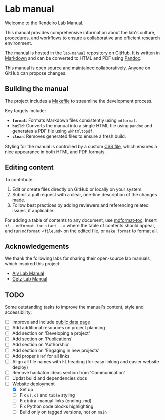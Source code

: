<div style="page-break-after: always;"></div>

# Lab manual

Welcome to the Rendeiro Lab Manual.

This manual provides comprehensive information about the lab's culture, procedures, and workflows to ensure a collaborative and efficient research environment.

The manual is hosted in the [`lab-manual`](https://github.com/rendeirolab/lab-manual/) repository on GitHub. It is written in [Markdown](https://daringfireball.net/projects/markdown/) and can be converted to HTML and PDF using [Pandoc](https://pandoc.org/).

This manual is open source and maintained collaboratively. Anyone on GitHub can propose changes.

## Building the manual

The project includes a [Makefile](https://github.com/rendeirolab/lab-manual/blob/main/Makefile) to streamline the development process.

Key targets include:

- **`format`**: Formats Markdown files consistently using `mdformat`.
- **`build`**: Converts the manual into a single HTML file using `pandoc` and generates a PDF file using `wkhtmltopdf`.
- **`clean`**: Removes generated files to ensure a fresh build.

Styling for the manual is controlled by a custom [CSS file](assets/style.css), which ensures a nice appearance in both HTML and PDF formats.

## Editing content

To contribute:
1. Edit or create files directly on GitHub or locally on your system.
2. Submit a pull request with a clear, one-line description of the changes made.
3. Follow best practices by adding reviewers and referencing related issues, if applicable.

For adding a table of contents to any document, use [mdformat-toc](https://github.com/hukkin/mdformat-toc). Insert ```<!-- mdformat-toc start -->``` where the table of contents should appear, and run `mdformat <file.md>` on the edited file, or `make format` to format all.

## Acknowledgements

We thank the following labs for sharing their open-source lab manuals, which inspired this project:

- [Aly Lab Manual](https://github.com/alylab/labmanual)
- [Getz Lab Manual](https://github.com/getzlab/getzlab.github.io)


## TODO

Some outstanding tasks to improve the manual's content, style and accessibility:

- [ ] Improve and include [public data page](source/public_data.md)
- [ ] Add additional resources on project planning
- [ ] Add section on 'Developing a project'
- [ ] Add section on 'Publications'
- [ ] Add section on 'Authorship'
- [ ] Add section on 'Engaging in new projects'
- [ ] Add proper `href` for all links
- [ ] Align all file names with `h1` heading (for easy linking and easier website deploy)
- [ ] Remove hackaton ideas section from 'Communication'
- [ ] Updat build and dependencies docs
- [ ] Website deployment
    - [x] Set up
    - [ ] Fix `ul`, `ol` and `table` styling
    - [ ] Fix intra-manual links (ending .md)
    - [ ] Fix Python code blocks highlighting
    - [ ] Build only on tagged versions, not on `main`

